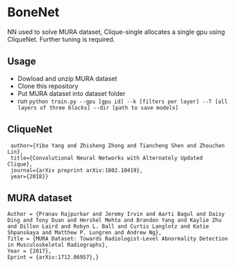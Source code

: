 # BoneNet
NN used to solve MURA dataset, Clique-single allocates a single gpu using CliqueNet. Further tuning is required. 
## Usage
- Dowload and unzip MURA dataset
- Clone this repository
- Put MURA dataset into dataset folder
- run
```python train.py --gpu [gpu id] --k [filters per layer] --T [all layers of three blocks] --dir [path to save models]```
## CliqueNet
```@article{yang18,
 author={Yibo Yang and Zhisheng Zhong and Tiancheng Shen and Zhouchen Lin},
 title={Convolutional Neural Networks with Alternately Updated Clique},
 journal={arXiv preprint arXiv:1802.10419},
 year={2018}}
```
## MURA dataset
```@misc{1712.06957,
Author = {Pranav Rajpurkar and Jeremy Irvin and Aarti Bagul and Daisy Ding and Tony Duan and Hershel Mehta and Brandon Yang and Kaylie Zhu and Dillon Laird and Robyn L. Ball and Curtis Langlotz and Katie Shpanskaya and Matthew P. Lungren and Andrew Ng},
Title = {MURA Dataset: Towards Radiologist-Level Abnormality Detection in Musculoskeletal Radiographs},
Year = {2017},
Eprint = {arXiv:1712.06957},}
```
